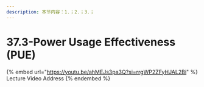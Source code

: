 ```yaml
---
description: 本节内容：1.；2.；3.；
---
```


# 37.3-Power Usage Effectiveness (PUE)

{% embed url="https://youtu.be/ahMEJs3pa3Q?si=rrgWP2ZFyHJAL2Bi" %}
Lecture Video Address
{% endembed %}
